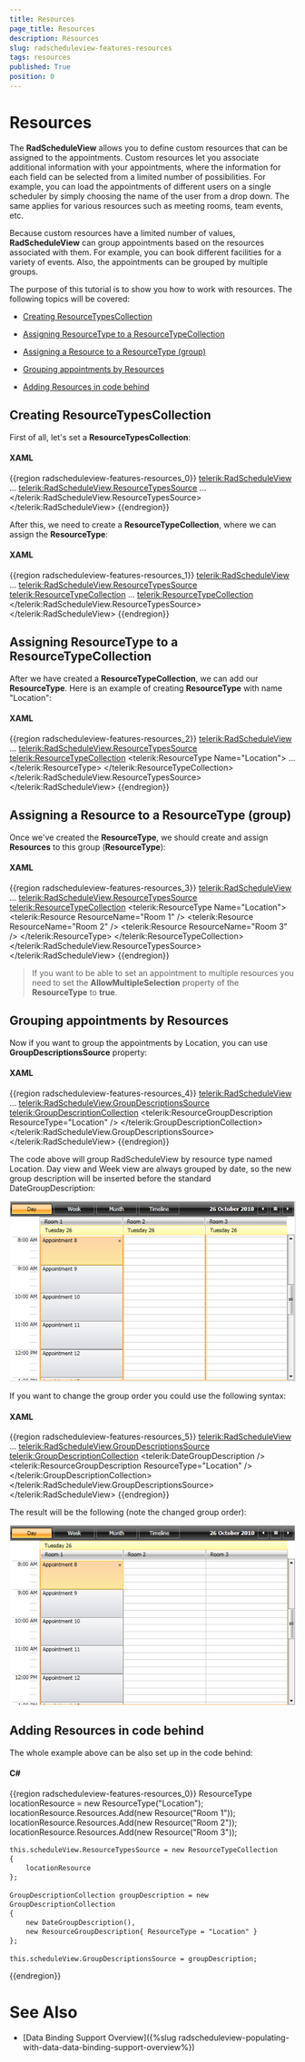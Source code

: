 ```yaml
---
title: Resources
page_title: Resources
description: Resources
slug: radscheduleview-features-resources
tags: resources
published: True
position: 0
---
```


# Resources

The __RadScheduleView__ allows you to define custom resources that can be assigned to the appointments. Custom resources let you associate additional information with your appointments, where the information for each field can be selected from a limited number of possibilities. For example, you can load the appointments of different users on a single scheduler by simply choosing the name of the user from a drop down. The same applies for various resources such as meeting rooms, team events, etc.      

Because custom resources have a limited number of values, __RadScheduleView__ can group appointments based on the resources associated with them. For example, you can book different facilities for a variety of events. Also, the appointments can be grouped by multiple groups.      

The purpose of this tutorial is to show you how to work with resources. The following topics will be covered:

* [Creating ResourceTypesCollection](#creating-resourcetypescollection)

* [Assigning ResourceType to a ResourceTypeCollection](#assigning-resourcetype-to-a-resourcetypecollection)

* [Assigning a Resource to a ResourceType (group)](#assigning-a-resource-to-a-resourcetype-(group))

* [Grouping appointments by Resources](#grouping-appointments-by-resources)

* [Adding Resources in code behind](#adding-resources-in-code-behind)

## Creating ResourceTypesCollection      

First of all, let's set a __ResourceTypesCollection__:        

#### __XAML__

{{region radscheduleview-features-resources_0}}
	<telerik:RadScheduleView>
	   ...
	   <telerik:RadScheduleView.ResourceTypesSource>
	      ...
	   </telerik:RadScheduleView.ResourceTypesSource>
	</telerik:RadScheduleView>
{{endregion}}

After this, we need to create a __ResourceTypeCollection__, where we can assign the __ResourceType__:        

#### __XAML__

{{region radscheduleview-features-resources_1}}
	<telerik:RadScheduleView>
	    ...
	    <telerik:RadScheduleView.ResourceTypesSource>
	        <telerik:ResourceTypeCollection>
	          ...
	        <telerik:ResourceTypeCollection>
	    </telerik:RadScheduleView.ResourceTypesSource>
	</telerik:RadScheduleView>
{{endregion}}

## Assigning ResourceType to a ResourceTypeCollection     

After we have created a __ResourceTypeCollection__, we can add our __ResourceType__. Here is an example of creating __ResourceType__ with name "Location":

#### __XAML__

{{region radscheduleview-features-resources_2}}
	<telerik:RadScheduleView>
	    ...
	    <telerik:RadScheduleView.ResourceTypesSource>
	        <telerik:ResourceTypeCollection>
	            <telerik:ResourceType Name="Location">
	             ...
	            </telerik:ResourceType>
	        </telerik:ResourceTypeCollection>
	    </telerik:RadScheduleView.ResourceTypesSource>
	</telerik:RadScheduleView>
{{endregion}}

## Assigning a Resource to a ResourceType (group)

Once we've created the __ResourceType__, we should create and assign __Resources__ to this group (__ResourceType__):

#### __XAML__

{{region radscheduleview-features-resources_3}}
	<telerik:RadScheduleView>
	    ...
	    <telerik:RadScheduleView.ResourceTypesSource>
	        <telerik:ResourceTypeCollection>
	            <telerik:ResourceType Name="Location">
	                <telerik:Resource ResourceName="Room 1" />
	                <telerik:Resource ResourceName="Room 2" />
	                <telerik:Resource ResourceName="Room 3" />
	            </telerik:ResourceType>
	        </telerik:ResourceTypeCollection>
	    </telerik:RadScheduleView.ResourceTypesSource>
	</telerik:RadScheduleView>
{{endregion}}

>If you want to be able to set an appointment to multiple resources you need to set the __AllowMultipleSelection__ property of the __ResourceType__ to __true__.

## Grouping appointments by Resources

Now if you want to group the appointments by Location, you can use __GroupDescriptionsSource__ property:        

#### __XAML__

{{region radscheduleview-features-resources_4}}
	<telerik:RadScheduleView>
	    ...
	    <telerik:RadScheduleView.GroupDescriptionsSource>
	        <telerik:GroupDescriptionCollection>
	            <telerik:ResourceGroupDescription ResourceType="Location" />
	        </telerik:GroupDescriptionCollection>
	    </telerik:RadScheduleView.GroupDescriptionsSource>
	</telerik:RadScheduleView>
{{endregion}}

The code above will group RadScheduleView by resource type named Location. Day view and Week view are always grouped by date, so the new group description will be inserted before the standard DateGroupDescription:

![](images/scheduleview_features_resources_image1.png)

If you want to change the group order you could use the following syntax:

#### __XAML__

{{region radscheduleview-features-resources_5}}
	<telerik:RadScheduleView>
	    ...
	    <telerik:RadScheduleView.GroupDescriptionsSource>
	        <telerik:GroupDescriptionCollection>
	            <telerik:DateGroupDescription />
	            <telerik:ResourceGroupDescription ResourceType="Location" />
	        </telerik:GroupDescriptionCollection>
	    </telerik:RadScheduleView.GroupDescriptionsSource>
	</telerik:RadScheduleView>
{{endregion}}

The result will be the following (note the changed group order):

![](images/scheduleview_features_resources_image2.png)

## Adding Resources in code behind

The whole example above can be also set up in the code behind:

#### __C#__

{{region radscheduleview-features-resources_0}}
	ResourceType locationResource = new ResourceType("Location");
	locationResource.Resources.Add(new Resource("Room 1"));
	locationResource.Resources.Add(new Resource("Room 2"));
	locationResource.Resources.Add(new Resource("Room 3"));
	
	this.scheduleView.ResourceTypesSource = new ResourceTypeCollection
	{
	    locationResource
	};
	
	GroupDescriptionCollection groupDescription = new GroupDescriptionCollection
	{
	    new DateGroupDescription(),
	    new ResourceGroupDescription{ ResourceType = "Location" }                
	};
	
	this.scheduleView.GroupDescriptionsSource = groupDescription;
{{endregion}}

# See Also

 * [Data Binding Support Overview]({%slug radscheduleview-populating-with-data-data-binding-support-overview%})
